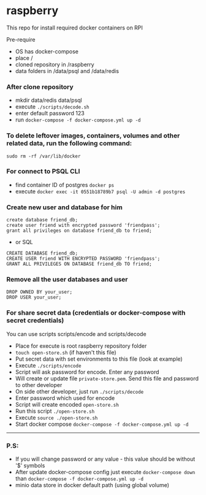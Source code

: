 # raspberry

This repo for install required docker containers on RPI

Pre-require
* OS has docker-compose
* place /
* cloned repository in /raspberry
* data folders in /data/psql and /data/redis

### After clone repository
* mkdir data/redis data/psql
* execute `./scripts/decode.sh`
* enter default password 123
* run `docker-compose -f docker-compose.yml up -d`

### To delete leftover images, containers, volumes and other related data, run the following command:

`sudo rm -rf /var/lib/docker`

### For connect to PSQL CLI
* find container ID of postgres ```docker ps```
* execute ```docker exec -it 0551b18789b7 psql -U admin -d postgres```

### Create new user and database for him
```
create database friend_db;
create user friend with encrypted password 'friendpass';
grant all privileges on database friend_db to friend;
```
* or SQL
```
CREATE DATABASE friend_db;
CREATE USER friend WITH ENCRYPTED PASSWORD 'friendpass';
GRANT ALL PRIVILEGES ON DATABASE friend_db TO friend;
```

### Remove all the user databases and user
```
DROP OWNED BY your_user;
DROP USER your_user;
```

### For share secret data (credentials or docker-compose with secret credentials)
You can use scripts scripts/encode and scripts/decode

* Place for execute is root raspberry repository folder
* `touch open-store.sh` (if haven't this file)
* Put secret data with set environments to this file (look at example)
* Execute `./scripts/encode`
* Script will ask password for encode. Enter any password
* Will create or update file `private-store.pem`. Send this file and password to other developer
* On side other developer, just run `./scripts/decode`
* Enter password which used for encode
* Script will create encoded `open-store.sh`
* Run this script `./open-store.sh`
* Execute `source ./open-store.sh`
* Start docker compose `docker-compose -f docker-compose.yml up -d`

___
### P.S:
* If you will change password or any value - this value should be without '$' symbols
* After update docker-compose config just execute `docker-compose down` than `docker-compose -f docker-compose.yml up -d`
* minio data store in docker default path (using global volume)
